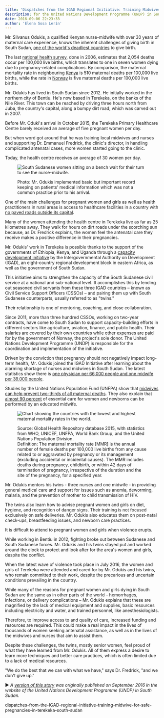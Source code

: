 ```yaml
---
title: 'Dispatches from the IGAD Regional Initiative: Training Midwives for Safe Pregnancies in Terekeka, South Sudan'
description: for the United Nations Development Programme (UNDP) in South Sudan. (September 2016)
date: 2016-09-06 22:23:33
author: 'Elena Sosa Lerín'
---
```

Mr. Silvanus Odukis, a qualified Kenyan nurse-midwife with over 30 years of maternal care experience, knows the inherent challenges of giving birth in South Sudan, <a href="https://www.indexmundi.com/g/r.aspx?v=2223" target="blank">one of the world's deadliest countries</a> to give birth.

The last <a href="http://www.southsudanmedicaljournal.com/research/southern-sudan-household-survey.html">
national health survey</a>, done in 2006, estimates that 2,054 deaths occur per 100,000 live births, which translates to one in seven women dying due to pregnancy-related complications. By comparison, the maternal mortality rate in neighbouring <a href="https://apps.who.int/gho/data/node.main.686?lang=en">
Kenya</a> is 510 maternal deaths per 100,000 live births, while the rate in <a href="https://apps.who.int/gho/data/node.main.686?lang=en">Norway</a> is five maternal deaths per 100,000 live births.

Mr. Odukis has lived in South Sudan since 2012. He initially worked in the northern city of Bentiu. He's now based in Terekeka, on the banks of the Nile River. This town can be reached by driving three hours north from Juba, the country's capital, along a bumpy dirt road, which was carved out in 2007.

Before Mr. Oduki's arrival in October 2015, the Terekeka Primary Healthcare Centre barely received an average of five pregnant women per day.

But when word got around that he was training local midwives and nurses and supporting Dr. Emmanuel Fredrick, the clinic's director, in handling complicated antenatal cases, more women started going to the clinic.

Today, the health centre receives an average of 30 women per day.

<figure>
<img data-src="https://res.cloudinary.com/esarin72/image/upload/c_fill,h_1224,q_auto:good/v1603168679/articles/Odukis_Terekeka_image_wvgygt.jpg" loading="lazy" alt="South Sudanese women sitting on a bench wait for their turn to see the nurse-midwife." class="lazyload">
<figcaption>
    <p><span class="thick">Photo:</span> Mr. Odukis implemented basic but important record keeping on patients' medical information which was not a common practice prior to his arrival.</p>
</figcaption>
</figure>

One of the main challenges for pregnant women and girls as well as health practitioners in rural areas is access to healthcare facilities in a country with <a href="https://www.worldbank.org/en/news/feature/2016/02/09/a-triumph-over-long-odds-building-rural-roads-in-south-sudan">no paved roads outside its capital</a>.

Many of the women attending the health centre in Terekeka live as far as 25 kilometres away. They walk for hours on dirt roads under the scorching sun because, as Dr. Fredrick explains, the women feel the antenatal care they receive makes a positive difference in their pregnancies.

Mr. Odukis' work in Terekeka is possible thanks to the support of the governments of Ethiopia, Kenya, and Uganda through a <a href="https://www.ss.undp.org/content/south_sudan/en/home/projects/support-to-public-administration.html>" target="blank"> capacity development initiative</a> by the Intergovernmental Authority on Development (IGAD), an eight-country regional development block in eastern Africa, as well as the government of South Sudan.

This initiative aims to strengthen the capacity of the South Sudanese civil service at a national and sub-national level. It accomplishes this by lending out seasoned civil servants from these three IGAD countries – known as Civil Service Support Officers (CSSOs) – and pairing them up with South Sudanese counterparts, usually referred to as "twins."

Their relationship is one of mentoring, coaching, and close collaboration.

Since 2011, more than three hundred CSSOs, working on two-year contracts, have come to South Sudan to support capacity-building efforts in different sectors like agriculture, aviation, finance, and public health. Their salaries are covered by their own countries while other expenses are paid for by the government of Norway, the project's sole donor. The United Nations Development Programme (UNDP) is responsible for the coordination and implementation of the initiative.

Driven by the conviction that pregnancy should not negatively impact long-term health, Mr. Odukis joined the IGAD Initiative after learning about the alarming shortage of nurses and midwives in South Sudan. The latest statistics show there is <a href="https://www.who.int/workforcealliance/countries/ssd/en/"> one physician per 66,000 people and one midwife per 39,000 people</a>.

Studies by the United Nations Population Fund (UNFPA) show that <a href="https://www.unfpa.org/midwifery">
midwives can help prevent two-thirds of all maternal deaths</a>. They also explain that <a href="https://www.unfpa.org/midwifery">almost 90 percent</a> of essential care for women and newborns can be performed by an educated midwife.

<figure>
<img data-src="https://res.cloudinary.com/esarin72/image/upload/q_auto/v1603165638/articles/Odukis_Terekeka_maternalrates_graphic_lxe4hr.png" loading="lazy" alt="Chart showing the countries with the lowest and highest maternal mortality rates in the world." class="lazyload">
<figcaption>
    <p><span class="thick">Source:</span> Global Health Repository database 2015, with statistics from WHO, UNICEF, UNFPA, World Bank Group, and the United Nations Population Division.<br><span class="thick">Definition:</span>  The maternal mortality rate [MMR] is the annual number of female deaths per 100,000 live births from any cause related to or aggravated by pregnancy or its management (excluding accidental or incidental causes). The MMR includes deaths during pregnancy, childbirth, or within 42 days of termination of pregnancy, irrespective of the duration and the site of the pregnancy, for a specified year.
    </p>
</figcaption>
</figure>

Mr. Odukis mentors his twins - three nurses and one midwife - in providing general medical care and support for issues such as anemia, deworming, malaria, and the prevention of mother to child transmission of HIV.

The twins also learn how to advise pregnant women and girls on diet, hygiene, and recognition of danger signs. Their training is not focused exclusively on safe deliveries. Mr. Odukis also educates them on post-natal check-ups, breastfeeding issues, and newborn care practices.

It is difficult to attend to pregnant women and girls when violence erupts.

While working in Bentiu in 2012, fighting broke out between Sudanese and South Sudanese forces. Mr. Odukis and his twins stayed put and worked around the clock to protect and look after for the area's women and girls, despite the conflict. 

When the latest wave of violence took place in July 2016, the women and girls of Terekeka were attended and cared for by Mr. Odukis and his twins, who remain committed to their work, despite the precarious and uncertain conditions prevailing in the country.

While many of the reasons for pregnant women and girls dying in South Sudan are the same as in other parts of the world – hemorrhages, infections, or delivery complications – Mr. Odukis explains that these are magnified by the lack of medical equipment and supplies, basic resources including electricity and water, and trained personnel, like anesthesiologists.

Therefore, to improve access to and quality of care, increased funding and resources are required. This could make a real impact in the lives of thousands of women seeking antenatal assistance, as well as in the lives of the midwives and nurses that aim to assist them.

Despite these challenges, the twins, mostly senior women, feel proud of what they have learned from Mr. Odukis. 
All of them express a desire to learn more techniques and better care practices, which is often limited due to a lack of medical resources.

"We do the best that we can with what we have," says Dr. Fredrick, "and we don't give up."

<span role="img" aria-label="right-triangle" class="right-triangle">&#9658;</span> <em>A <a href="https://www.ss.undp.org/content/south_sudan/en/home/presscenter/articles/2016/09/06/dispatches-from-the-igad-regional-initiative-training-midwives-for-safe-pregnancies-in-terekeka-south-sudan.html" target="blank">version of this story</a> was originally published on September 2016 in the website of the United Nations Development Programme (UNDP) in South Sudan.</em>

dispatches-from-the-IGAD-regional-initiative-training-midwive-for-safe-pregnancies-in-terekeka-south-sudan





